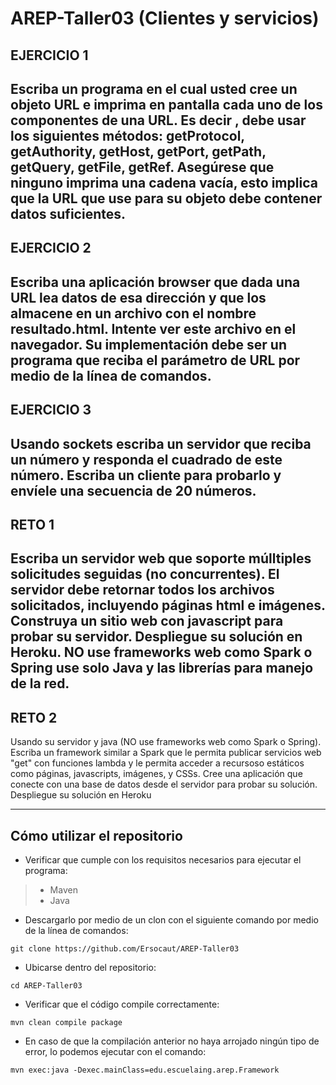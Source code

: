 # AREP-Taller03 (Clientes y servicios)

## EJERCICIO 1
Escriba un programa en el cual usted cree un objeto URL e imprima en pantalla cada uno de los componentes de una URL. Es decir , debe usar los siguientes métodos: getProtocol, getAuthority, getHost, getPort, getPath, getQuery, getFile, getRef. Asegúrese que ninguno imprima una cadena vacía, esto implica que la URL que use para su objeto debe contener datos suficientes.
---
## EJERCICIO 2
Escriba una aplicación browser que dada una URL lea datos de esa dirección y que los almacene en un archivo con el nombre resultado.html. Intente ver este archivo en el navegador. Su implementación debe ser un programa que reciba el parámetro de URL por medio de la línea de comandos.
---
## EJERCICIO 3
Usando sockets escriba un servidor que reciba un número y responda el cuadrado de este número. Escriba un cliente para probarlo y envíele una secuencia de 20 números.
---
## RETO 1
Escriba un servidor web que soporte múlltiples solicitudes seguidas (no concurrentes). El servidor debe retornar todos los archivos solicitados, incluyendo páginas html e imágenes. Construya un sitio web con javascript para probar su servidor. Despliegue su solución en Heroku. NO use frameworks web como Spark o Spring use solo Java y las librerías para manejo de la red.
---
## RETO 2
Usando su  servidor y java (NO use frameworks web como Spark o Spring). Escriba un framework similar a Spark que le permita publicar servicios web "get" con funciones lambda y le permita acceder a recursoso estáticos como páginas, javascripts, imágenes, y CSSs. Cree una aplicación que conecte con una base de datos desde el servidor para probar su solución. Despliegue su solución en Heroku

---

## Cómo utilizar el repositorio

- Verificar que cumple con los requisitos necesarios para ejecutar el programa:
> - Maven
> - Java

- Descargarlo por medio de un clon con el siguiente comando por medio de la línea de comandos:

```
git clone https://github.com/Ersocaut/AREP-Taller03
```

- Ubicarse dentro del repositorio:

```
cd AREP-Taller03
```

- Verificar que el código compile correctamente:

```
mvn clean compile package
```

- En caso de que la compilación anterior no haya arrojado ningún tipo de error, lo podemos ejecutar con el comando:

```
mvn exec:java -Dexec.mainClass=edu.escuelaing.arep.Framework
```
